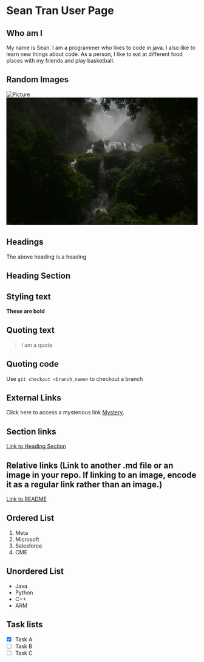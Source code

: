 # Sean Tran User Page 
## Who am I
My name is Sean. I am a programmer who likes to code in java. I also like to learn new things about code. As a person, I like to eat at different food places with my friends and play basketball.
## Random Images 
![Picture](pic.jpg)
![Picture](pic2.jpg)

## Headings
The above heading is a heading
## Heading Section <a name="heading-section"></a>
## Styling text
**These are bold**
## Quoting text
> I am a quote 
## Quoting code
Use `git checkout <branch_name>` to checkout a branch
## External Links
Click here to access a mysterious link [Mystery](https://leetcode.com/).
## Section links
[Link to Heading Section](#heading-section)
## Relative links (Link to another .md file or an image in your repo. If linking to an image, encode it as a regular link rather than an image.)
[Link to README](README.md)
## Ordered List
1. Meta
2. Microsoft
3. Salesforce
4. CME
## Unordered List
- Java
- Python
- C++
- ARM
## Task lists
- [x] Task A
- [ ] Task B
- [ ] Task C